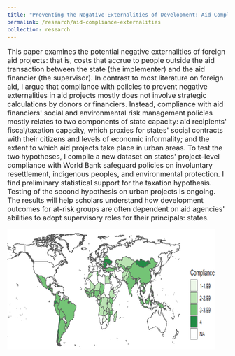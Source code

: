 ```yaml
---
title: "Preventing the Negative Externalities of Development: Aid Compliance, State Capacity, and At-Risk Groups"
permalink: /research/aid-compliance-externalities
collection: research
---
```


<style>
.thumbnailsafeguards {
    background-color: black;
    height: 275px;
    display: inline-block; 
    background-size: cover; 
    background-position: center center;
    background-repeat: no-repeat;
}
</style>

<p style="font-size: 12pt; width: 100%; text-align: left;">This paper examines the potential negative externalities of foreign aid projects: that is, costs that accrue to people outside the aid transaction between the state (the implementer) and the aid financier (the supervisor). In contrast to most literature on foreign aid, I argue that compliance with policies to prevent negative externalities in aid projects mostly does not involve strategic calculations by donors or financiers. Instead, compliance with aid financiers' social and environmental risk management policies mostly relates to two components of state capacity: aid recipients' fiscal/taxation capacity, which proxies for states' social contracts with their citizens and levels of economic informality; and the extent to which aid projects take place in urban areas. To test the two hypotheses, I compile a new dataset on states' project-level compliance with World Bank safeguard policies on involuntary resettlement, indigenous peoples, and environmental protection. I find preliminary statistical support for the taxation hypothesis. Testing of the second hypothesis on urban projects is ongoing. The results will help scholars understand how development outcomes for at-risk groups are often dependent on aid agencies' abilities to adopt supervisory roles for their principals: states.</p> 

<p style="font-size: 12pt; width: 100%; text-align: left;"><img src="/images/safeguards_map.png" class="thumbnailsafeguards" style="width: 94%;"></p> 


